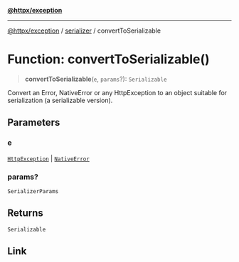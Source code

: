 [**@httpx/exception**](../../README.md)

***

[@httpx/exception](../../README.md) / [serializer](../README.md) / convertToSerializable

# Function: convertToSerializable()

> **convertToSerializable**(`e`, `params`?): `Serializable`

Convert an Error, NativeError or any HttpException to
an object suitable for serialization (a serializable version).

## Parameters

### e

[`HttpException`](../../base/classes/HttpException.md) | [`NativeError`](../type-aliases/NativeError.md)

### params?

`SerializerParams`

## Returns

`Serializable`

## Link
